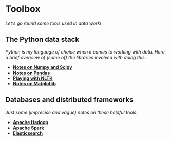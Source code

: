 # Toolbox

_Let's go round some tools used in data work!_

## The Python data stack

_Python is my language of choice when it comes to working with data. Here a brief overview of \(some of\) the libraries involved with doing this._

* [**Notes on Numpy and Scipy**](http://nbviewer.jupyter.org/github/martinapugliese/tales-science-data/blob/master/toolbox/python/numpy-scipy.ipynb)
* [**Notes on Pandas**](http://nbviewer.jupyter.org/github/martinapugliese/tales-science-data/blob/master/toolbox/python/pandas.ipynb)
* [**Playing with NLTK**](http://nbviewer.jupyter.org/github/martinapugliese/tales-science-data/blob/master/toolbox/python/nltk.ipynb)
* [**Notes on Matplotlib**](http://nbviewer.jupyter.org/github/martinapugliese/tales-science-data/blob/master/toolbox/python/matplotlib.ipynb)

## Databases and distributed frameworks

_Just some \(imprecise and vague\) notes on these helpful tools._

* [**Apache Hadoop**](http://nbviewer.jupyter.org/github/martinapugliese/tales-science-data/blob/master/toolbox/dbses-distrib-frameworks/hadoop.ipynb)
* [**Apache Spark**](http://nbviewer.jupyter.org/github/martinapugliese/tales-science-data/blob/master/toolbox/dbses-distrib-frameworks/spark.ipynb)
* [**Elasticsearch**](http://nbviewer.jupyter.org/github/martinapugliese/tales-science-data/blob/master/toolbox/dbses-distrib-frameworks/elasticsearch.ipynb)


